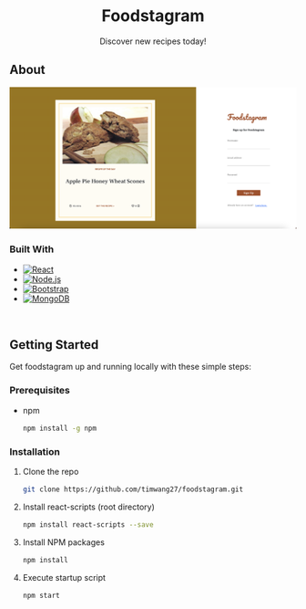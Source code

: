 <!-- Heading -->
<h1 align="center">Foodstagram</h1>

  <p align="center">
    Discover new recipes today!
  </p>
</div>

<!-- ABOUT THE PROJECT -->
## About
![Login screen](https://github.com/timwang27/foodstagram/blob/main/docs/assets/images/login.png)

### Built With

* [![React][React.js]][React-url]
* [![Node.js][Node.js]][Node.js-url]
* [![Bootstrap][Bootstrap.com]][Bootstrap-url]
* [![MongoDB][MongoDB]][MongoDB-url]
<br>


<!-- GETTING STARTED -->
## Getting Started

Get foodstagram up and running locally with these simple steps:

### Prerequisites

* npm
  ```sh
  npm install -g npm
  ```

### Installation

1. Clone the repo
   ```sh
   git clone https://github.com/timwang27/foodstagram.git
   ```
2. Install react-scripts (root directory)
   ```sh
   npm install react-scripts --save
   ```
3. Install NPM packages
   ```sh
   npm install
   ```
4. Execute startup script
   ```js
   npm start
   ```


<!-- MARKDOWN LINKS & IMAGES -->
[React.js]: https://img.shields.io/badge/React-20232A?style=for-the-badge&logo=react&logoColor=61DAFB
[React-url]: https://reactjs.org/
[Bootstrap.com]: https://img.shields.io/badge/Bootstrap-563D7C?style=for-the-badge&logo=bootstrap&logoColor=white
[Bootstrap-url]: https://getbootstrap.com
[Node.js]: https://img.shields.io/badge/node.js-6DA55F?style=for-the-badge&logo=node.js&logoColor=white
[Node.js-url]: https://nodejs.org/en
[MongoDB]: https://img.shields.io/badge/MongoDB-%234ea94b.svg?style=for-the-badge&logo=mongodb&logoColor=white
[MongoDB-url]: https://www.mongodb.com/
